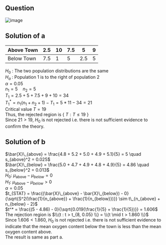 ## Question

![image](https://github.com/user-attachments/assets/e3467e68-cb6d-43ff-a654-287967c18fde)

## Solution of a

| Above Town | 2.5 | 10  | 7.5 |  5  |  9  |
|------------|-----|-----|-----|-----|-----|
| Below Town | 7.5 |  1  |  5  | 2.5 |  5  |

$H_0$ : The two population distributions are the same  
$H_a$ : Population 1 is to the right of population 2  
$\alpha = 0.05$  
$n_1 = 5 \quad n_2 = 5$  
$T_1 = 2.5 + 5 + 7.5 + 9 + 10 = 34$  
$T_1^* = n_1 (n_1 + n_2 + 1) - T_1 = 5 * 11 - 34 = 21$  
Critical value $T = 19$  
Thus, the rejected region is { $T: T \leq 19$ }  
Since $21 > 19$, $H_0$ is not rejected i.e. there is not sufficient evidence to confirm the theory.

## Solution of b
$\bar{X}\_{above} = \frac{4.8 + 5.2 + 5.0 + 4.9 + 5.1}{5} = 5 \quad s_{above}^2 = 0.025$  
$\bar{X}\_{below} = \frac{5.0 + 4.7 + 4.9 + 4.8 + 4.9}{5} = 4.86 \quad s_{below}^2 = 0.013$  
$H_0$: $\mu_{\text{above}} - \mu_{below} = 0$  
$H_1$: $\mu_{\text{above}} - \mu_{below} > 0$  
$\alpha = 0.05$  
$t_{STAT} = \frac{(\bar{X}\_{above} - \bar{X}\_{below}) - 0}{\sqrt{S^2(\frac{1}{n_{above}} + \frac{1}{n_{below}})}} \sim  t\_{n_{above} + n_{below} - 2}$  
 $t^* = \frac{(5 - 4.86) - 0}{\sqrt{0.019(\frac{1}{5} + \frac{1}{5})}} = 1.606$  
The rejection region is $\\{t : t  > t_{8, 0.05} \\} = \\{t \mid t  > 1.860 \\}$  
Since $1.606 < 1.860$, $H_0$ is not rejected i.e. there is not sufficient evidence to indicate that the mean oxygen content below the town is less than the mean oxygen content above.  
The result is same as part a.
